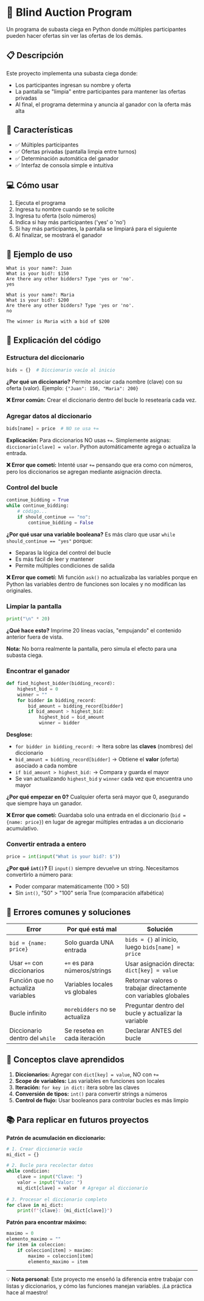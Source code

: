 # 🔨 Blind Auction Program

Un programa de subasta ciega en Python donde múltiples participantes pueden hacer ofertas sin ver las ofertas de los demás.

## 📋 Descripción

Este proyecto implementa una subasta ciega donde:
- Los participantes ingresan su nombre y oferta
- La pantalla se "limpia" entre participantes para mantener las ofertas privadas
- Al final, el programa determina y anuncia al ganador con la oferta más alta

## 🚀 Características

- ✅ Múltiples participantes
- ✅ Ofertas privadas (pantalla limpia entre turnos)
- ✅ Determinación automática del ganador
- ✅ Interfaz de consola simple e intuitiva

## 💻 Cómo usar

1. Ejecuta el programa
2. Ingresa tu nombre cuando se te solicite
3. Ingresa tu oferta (solo números)
4. Indica si hay más participantes ('yes' o 'no')
5. Si hay más participantes, la pantalla se limpiará para el siguiente
6. Al finalizar, se mostrará el ganador

## 📝 Ejemplo de uso
```
What is your name?: Juan
What is your bid?: $150
Are there any other bidders? Type 'yes or 'no'.
yes

What is your name?: Maria
What is your bid?: $200
Are there any other bidders? Type 'yes or 'no'.
no

The winner is Maria with a bid of $200
```

## 🧠 Explicación del código

### Estructura del diccionario
```python
bids = {}  # Diccionario vacío al inicio
```
**¿Por qué un diccionario?** Permite asociar cada nombre (clave) con su oferta (valor). Ejemplo: `{"Juan": 150, "Maria": 200}`

**❌ Error común:** Crear el diccionario dentro del bucle lo resetearía cada vez.

### Agregar datos al diccionario
```python
bids[name] = price  # NO se usa +=
```
**Explicación:** Para diccionarios NO usas `+=`. Simplemente asignas: `diccionario[clave] = valor`. Python automáticamente agrega o actualiza la entrada.

**❌ Error que cometí:** Intenté usar `+=` pensando que era como con números, pero los diccionarios se agregan mediante asignación directa.

### Control del bucle
```python
continue_bidding = True
while continue_bidding:
    # código...
    if should_continue == "no":
        continue_bidding = False
```
**¿Por qué usar una variable booleana?** Es más claro que usar `while should_continue == "yes"` porque:
- Separas la lógica del control del bucle
- Es más fácil de leer y mantener
- Permite múltiples condiciones de salida

**❌ Error que cometí:** Mi función `ask()` no actualizaba las variables porque en Python las variables dentro de funciones son locales y no modifican las originales.

### Limpiar la pantalla
```python
print("\n" * 20)
```
**¿Qué hace esto?** Imprime 20 líneas vacías, "empujando" el contenido anterior fuera de vista.

**Nota:** No borra realmente la pantalla, pero simula el efecto para una subasta ciega.

### Encontrar el ganador
```python
def find_highest_bidder(bidding_record):
    highest_bid = 0
    winner = ""
    for bidder in bidding_record:
        bid_amount = bidding_record[bidder]
        if bid_amount > highest_bid:
            highest_bid = bid_amount
            winner = bidder
```

**Desglose:**
- `for bidder in bidding_record:` → Itera sobre las **claves** (nombres) del diccionario
- `bid_amount = bidding_record[bidder]` → Obtiene el **valor** (oferta) asociado a cada nombre
- `if bid_amount > highest_bid:` → Compara y guarda el mayor
- Se van actualizando `highest_bid` y `winner` cada vez que encuentra uno mayor

**¿Por qué empezar en 0?** Cualquier oferta será mayor que 0, asegurando que siempre haya un ganador.

**❌ Error que cometí:** Guardaba solo una entrada en el diccionario (`bid = {name: price}`) en lugar de agregar múltiples entradas a un diccionario acumulativo.

### Convertir entrada a entero
```python
price = int(input("What is your bid?: $"))
```
**¿Por qué `int()`?** El `input()` siempre devuelve un string. Necesitamos convertirlo a número para:
- Poder comparar matemáticamente (100 > 50)
- Sin `int()`, "50" > "100" sería True (comparación alfabética)

## 🐛 Errores comunes y soluciones

| Error | Por qué está mal | Solución |
|-------|------------------|----------|
| `bid = {name: price}` | Solo guarda UNA entrada | `bids = {}` al inicio, luego `bids[name] = price` |
| Usar `+=` con diccionarios | `+=` es para números/strings | Usar asignación directa: `dict[key] = value` |
| Función que no actualiza variables | Variables locales vs globales | Retornar valores o trabajar directamente con variables globales |
| Bucle infinito | `morebidders` no se actualiza | Preguntar dentro del bucle y actualizar la variable |
| Diccionario dentro del `while` | Se resetea en cada iteración | Declarar ANTES del bucle |

## 🎯 Conceptos clave aprendidos

1. **Diccionarios:** Agregar con `dict[key] = value`, NO con `+=`
2. **Scope de variables:** Las variables en funciones son locales
3. **Iteración:** `for key in dict:` itera sobre las claves
4. **Conversión de tipos:** `int()` para convertir strings a números
5. **Control de flujo:** Usar booleanos para controlar bucles es más limpio

## 📚 Para replicar en futuros proyectos

**Patrón de acumulación en diccionario:**
```python
# 1. Crear diccionario vacío
mi_dict = {}

# 2. Bucle para recolectar datos
while condicion:
    clave = input("Clave: ")
    valor = input("Valor: ")
    mi_dict[clave] = valor  # Agregar al diccionario
    
# 3. Procesar el diccionario completo
for clave in mi_dict:
    print(f"{clave}: {mi_dict[clave]}")
```

**Patrón para encontrar máximo:**
```python
maximo = 0
elemento_maximo = ""
for item in coleccion:
    if coleccion[item] > maximo:
        maximo = coleccion[item]
        elemento_maximo = item
```


---

💡 **Nota personal:** Este proyecto me enseñó la diferencia entre trabajar con listas y diccionarios, y cómo las funciones manejan variables. ¡La práctica hace al maestro!
